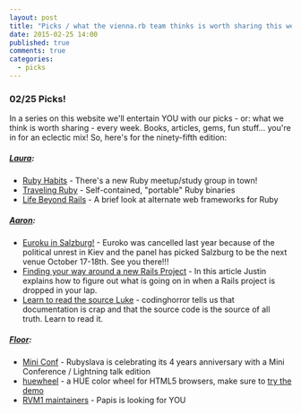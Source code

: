 ```yaml
---
layout: post
title: "Picks / what the vienna.rb team thinks is worth sharing this week"
date: 2015-02-25 14:00
published: true
comments: true
categories:
  - picks
---
```


### 02/25 Picks!

In a series on this website we'll entertain YOU with our picks - or: what we think is worth sharing - every week.
Books, articles, gems, fun stuff... you're in for an eclectic mix! So, here's for the ninety-fifth edition:

##### [Laura][1]:
- [Ruby Habits][2] - There's a new Ruby meetup/study group in town!
- [Traveling Ruby][3] - Self-contained, "portable" Ruby binaries
- [Life Beyond Rails][4] - A brief look at alternate web frameworks for Ruby

##### [Aaron][5]:
- [Euroku in Salzburg!][6] - Euroko was cancelled last year because of the political unrest in Kiev and the panel has picked Salzburg to be the next venue October 17-18th. See you there!!!
- [Finding your way around a new Rails Project][7] - In this article Justin explains how to figure out what is going on in when a Rails project is dropped in your lap.
- [Learn to read the source Luke][8] - codinghorror tells us that documentation is crap and that the source code is the source of all truth. Learn to read it.


##### [Floor][9]:
- [Mini Conf][10] - Rubyslava is celebrating its 4 years anniversary with a Mini Conference / Lightning talk edition
- [huewheel][11] - a HUE color wheel for HTML5 browsers, make sure to [try the demo][13]
- [RVM1 maintainers][12] - Papis is looking for YOU


[1]: http://www.twitter.com/alicetragedy
[2]: http://www.meetup.com/RubyHabits
[3]: http://phusion.github.io/traveling-ruby/
[4]: https://blog.engineyard.com/2015/life-beyond-rails-brief-look-alternate-web-frameworks-ruby
[5]: http://www.twitter.com/mraaroncruz
[6]: http://www.euruko2015.org/
[7]: http://www.justinweiss.com/blog/2015/02/03/finding-your-way-around-a-new-rails-project/
[8]: http://blog.codinghorror.com/learn-to-read-the-source-luke/
[9]: http://www.twitter.com/floordrees
[10]: http://lanyrd.com/2015/rubyslava-february/
[11]: https://github.com/epistemex/HueWheel
[12]: https://rvm.io/blog/2015/02/maintainers-needed-for-rvm1
[13]: http://epistemex.github.io/huewheel/
